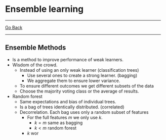 # Ensemble learning
---
[Go Back](UNIOVI/3S2_IntSys/README.md)

---
## Ensemble Methods
- Is a method to improve performance of weak learners.
- Wisdom of the crowd.
	- Instead of using an only weak learner (classification trees)
		- Use several ones to create a strong learner. (bagging)
		- We aggregate them to ensure lower variance.
	- To ensure different outcomes we get different subsets of the data
	- Choose the majority voting class or the average of results.
- Random forest
	- Same expectations and bias of individual trees.
	- Is a bag of trees identically distributed. (correlated)
	- Decorrelation. Each bag uses only a random subset of features
		- For the full features $m$ we only use $k$.
			- $k=m$ same as bagging
			- $k < m$ random forest
		- $k$ wor
